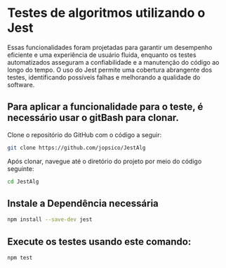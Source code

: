 # Testes de algoritmos utilizando o Jest

Essas funcionalidades foram projetadas para garantir um desempenho eficiente e uma experiência de usuário fluida, enquanto os testes automatizados asseguram a confiabilidade e a manutenção do código ao longo do tempo. O uso do Jest permite uma cobertura abrangente dos testes, identificando possíveis falhas e melhorando a qualidade do software.

## Para aplicar a funcionalidade para o teste, é necessário usar o gitBash para clonar.
Clone o repositório do GitHub com o código a seguir:
```bash
git clone https://github.com/jopsico/JestAlg
```
Após clonar, navegue até o diretório do projeto por meio do código seguinte:
```bash
cd JestAlg
```
## Instale a Dependência necessária
```bash
npm install --save-dev jest
```
## Execute os testes usando este comando:
```bash
npm test
```
